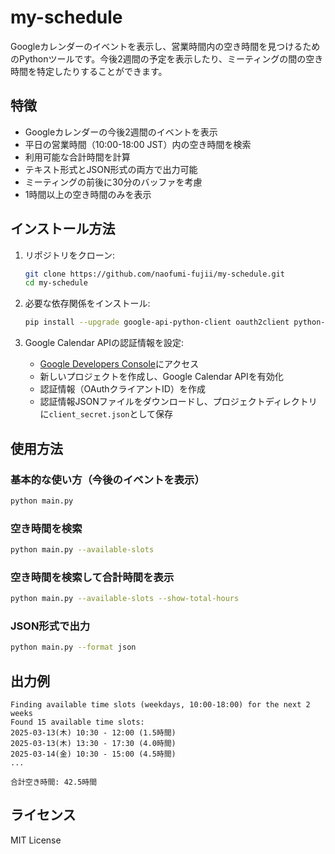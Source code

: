 # my-schedule

Googleカレンダーのイベントを表示し、営業時間内の空き時間を見つけるためのPythonツールです。今後2週間の予定を表示したり、ミーティングの間の空き時間を特定したりすることができます。

## 特徴

- Googleカレンダーの今後2週間のイベントを表示
- 平日の営業時間（10:00-18:00 JST）内の空き時間を検索
- 利用可能な合計時間を計算
- テキスト形式とJSON形式の両方で出力可能
- ミーティングの前後に30分のバッファを考慮
- 1時間以上の空き時間のみを表示

## インストール方法

1. リポジトリをクローン:
   ```bash
   git clone https://github.com/naofumi-fujii/my-schedule.git
   cd my-schedule
   ```

2. 必要な依存関係をインストール:
   ```bash
   pip install --upgrade google-api-python-client oauth2client python-dateutil pytz
   ```

3. Google Calendar APIの認証情報を設定:
   - [Google Developers Console](https://console.developers.google.com/)にアクセス
   - 新しいプロジェクトを作成し、Google Calendar APIを有効化
   - 認証情報（OAuthクライアントID）を作成
   - 認証情報JSONファイルをダウンロードし、プロジェクトディレクトリに`client_secret.json`として保存

## 使用方法

### 基本的な使い方（今後のイベントを表示）
```bash
python main.py
```

### 空き時間を検索
```bash
python main.py --available-slots
```

### 空き時間を検索して合計時間を表示
```bash
python main.py --available-slots --show-total-hours
```

### JSON形式で出力
```bash
python main.py --format json
```

## 出力例

```
Finding available time slots (weekdays, 10:00-18:00) for the next 2 weeks
Found 15 available time slots:
2025-03-13(木) 10:30 - 12:00 (1.5時間)
2025-03-13(木) 13:30 - 17:30 (4.0時間)
2025-03-14(金) 10:30 - 15:00 (4.5時間)
...

合計空き時間: 42.5時間
```

## ライセンス

MIT License